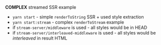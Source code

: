 __COMPLEX__ streamed SSR example

- `yarn start` - simple `renderToString` SSR + used style extraction
- `yarn start:stream` - complex `renderToStream` example
 - if `stream-server/middleware` is used - all styles would be in HEAD
 - if `stream-server/interleaved-middleware` is used - all styles would be _interleaved_ in result HTML